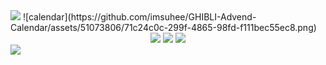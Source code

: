 <img src="https://capsule-render.vercel.app/api?type=Waving&color=121922&fontColor=fff&width=100&height=200&section=header&text=GHIBLI%20Advend%20Calendar&fontSize=30&section=header" />
![calendar](https://github.com/imsuhee/GHIBLI-Advend-Calendar/assets/51073806/71c24c0c-299f-4865-98fd-f111bec55ec8.png)
<div align="center">
	<img src="https://img.shields.io/badge/Java-007396?style=flat&logo=Java&logoColor=white" />
	<img src="https://img.shields.io/badge/HTML5-E34F26?style=flat&logo=HTML5&logoColor=white" />
	<img src="https://img.shields.io/badge/CSS3-1572B6?style=flat&logo=CSS3&logoColor=white" />
</div>
<img src="https://capsule-render.vercel.app/api?type=Soft&color=A0A3A7&fontColor=fff&width=100%&height=200&section=footer&text=footer&fontSize=30&section=header" />
